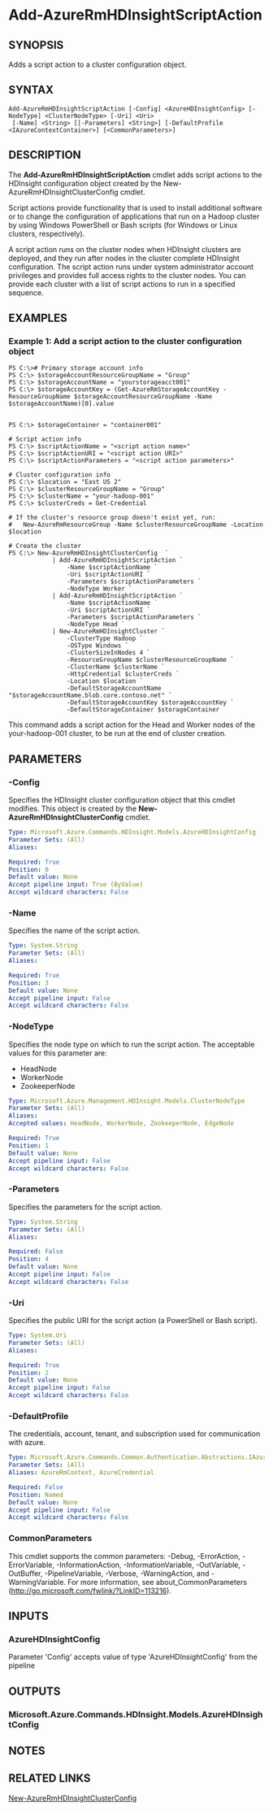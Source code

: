 ﻿---
external help file: Microsoft.Azure.Commands.HDInsight.dll-Help.xml
Module Name: AzureRM.HDInsight
ms.assetid: 8F0634BD-D817-4365-B6D1-924DC36AE4C9
online version:
schema: 2.0.0
content_git_url: https://github.com/Azure/azure-powershell/blob/preview/src/ResourceManager/HDInsight/Commands.HDInsight/help/Add-AzureRmHDInsightScriptAction.md
original_content_git_url: https://github.com/Azure/azure-powershell/blob/preview/src/ResourceManager/HDInsight/Commands.HDInsight/help/Add-AzureRmHDInsightScriptAction.md
---

# Add-AzureRmHDInsightScriptAction

## SYNOPSIS
Adds a script action to a cluster configuration object.

## SYNTAX

```
Add-AzureRmHDInsightScriptAction [-Config] <AzureHDInsightConfig> [-NodeType] <ClusterNodeType> [-Uri] <Uri>
 [-Name] <String> [[-Parameters] <String>] [-DefaultProfile <IAzureContextContainer>] [<CommonParameters>]
```

## DESCRIPTION
The **Add-AzureRmHDInsightScriptAction** cmdlet adds script actions to the HDInsight configuration object created by the New-AzureRmHDInsightClusterConfig cmdlet.

Script actions provide functionality that is used to install additional software or to change the configuration of applications that run on a Hadoop cluster by using Windows PowerShell or Bash scripts (for Windows or Linux clusters, respectively).

A script action runs on the cluster nodes when HDInsight clusters are deployed, and they run after nodes in the cluster complete HDInsight configuration.
The script action runs under system administrator account privileges and provides full access rights to the cluster nodes.
You can provide each cluster with a list of script actions to run in a specified sequence.

## EXAMPLES

### Example 1: Add a script action to the cluster configuration object
```
PS C:\># Primary storage account info
PS C:\> $storageAccountResourceGroupName = "Group"
PS C:\> $storageAccountName = "yourstorageacct001"
PS C:\> $storageAccountKey = (Get-AzureRmStorageAccountKey -ResourceGroupName $storageAccountResourceGroupName -Name $storageAccountName)[0].value


PS C:\> $storageContainer = "container001"

# Script action info
PS C:\> $scriptActionName = "<script action name>"
PS C:\> $scriptActionURI = "<script action URI>"
PS C:\> $scriptActionParameters = "<script action parameters>" 

# Cluster configuration info
PS C:\> $location = "East US 2"
PS C:\> $clusterResourceGroupName = "Group"
PS C:\> $clusterName = "your-hadoop-001"
PS C:\> $clusterCreds = Get-Credential

# If the cluster's resource group doesn't exist yet, run:
#   New-AzureRmResourceGroup -Name $clusterResourceGroupName -Location $location

# Create the cluster
PS C:\> New-AzureRmHDInsightClusterConfig  `
            | Add-AzureRmHDInsightScriptAction `
                -Name $scriptActionName `
                -Uri $scriptActionURI `
                -Parameters $scriptActionParameters `
                -NodeType Worker `
            | Add-AzureRmHDInsightScriptAction `
                -Name $scriptActionName `
                -Uri $scriptActionURI `
                -Parameters $scriptActionParameters `
                -NodeType Head `
            | New-AzureRmHDInsightCluster `
                -ClusterType Hadoop `
                -OSType Windows `
                -ClusterSizeInNodes 4 `
                -ResourceGroupName $clusterResourceGroupName `
                -ClusterName $clusterName `
                -HttpCredential $clusterCreds `
                -Location $location `
                -DefaultStorageAccountName "$storageAccountName.blob.core.contoso.net" `
                -DefaultStorageAccountKey $storageAccountKey `
                -DefaultStorageContainer $storageContainer
```

This command adds a script action for the Head and Worker nodes of the your-hadoop-001 cluster, to be run at the end of cluster creation.

## PARAMETERS

### -Config
Specifies the HDInsight cluster configuration object that this cmdlet modifies.
This object is created by the **New-AzureRmHDInsightClusterConfig** cmdlet.

```yaml
Type: Microsoft.Azure.Commands.HDInsight.Models.AzureHDInsightConfig
Parameter Sets: (All)
Aliases: 

Required: True
Position: 0
Default value: None
Accept pipeline input: True (ByValue)
Accept wildcard characters: False
```

### -Name
Specifies the name of the script action.

```yaml
Type: System.String
Parameter Sets: (All)
Aliases: 

Required: True
Position: 3
Default value: None
Accept pipeline input: False
Accept wildcard characters: False
```

### -NodeType
Specifies the node type on which to run the script action.
The acceptable values for this parameter are:

- HeadNode
- WorkerNode
- ZookeeperNode

```yaml
Type: Microsoft.Azure.Management.HDInsight.Models.ClusterNodeType
Parameter Sets: (All)
Aliases: 
Accepted values: HeadNode, WorkerNode, ZookeeperNode, EdgeNode

Required: True
Position: 1
Default value: None
Accept pipeline input: False
Accept wildcard characters: False
```

### -Parameters
Specifies the parameters for the script action.

```yaml
Type: System.String
Parameter Sets: (All)
Aliases: 

Required: False
Position: 4
Default value: None
Accept pipeline input: False
Accept wildcard characters: False
```

### -Uri
Specifies the public URI for the script action (a PowerShell or Bash script).

```yaml
Type: System.Uri
Parameter Sets: (All)
Aliases: 

Required: True
Position: 2
Default value: None
Accept pipeline input: False
Accept wildcard characters: False
```

### -DefaultProfile
The credentials, account, tenant, and subscription used for communication with azure.

```yaml
Type: Microsoft.Azure.Commands.Common.Authentication.Abstractions.IAzureContextContainer
Parameter Sets: (All)
Aliases: AzureRmContext, AzureCredential

Required: False
Position: Named
Default value: None
Accept pipeline input: False
Accept wildcard characters: False
```

### CommonParameters
This cmdlet supports the common parameters: -Debug, -ErrorAction, -ErrorVariable, -InformationAction, -InformationVariable, -OutVariable, -OutBuffer, -PipelineVariable, -Verbose, -WarningAction, and -WarningVariable. For more information, see about_CommonParameters (http://go.microsoft.com/fwlink/?LinkID=113216).

## INPUTS

### AzureHDInsightConfig
Parameter 'Config' accepts value of type 'AzureHDInsightConfig' from the pipeline

## OUTPUTS

### Microsoft.Azure.Commands.HDInsight.Models.AzureHDInsightConfig

## NOTES

## RELATED LINKS

[New-AzureRmHDInsightClusterConfig](./New-AzureRmHDInsightClusterConfig.md)


